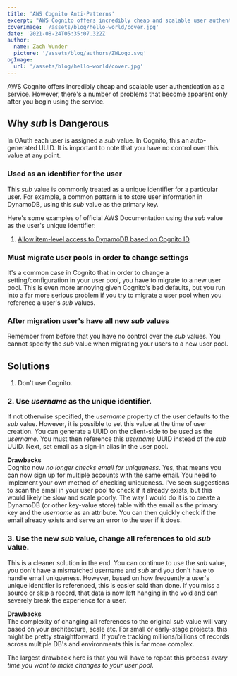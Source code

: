 ```yaml
---
title: 'AWS Cognito Anti-Patterns'
excerpt: "AWS Cognito offers incredibly cheap and scalable user authentication as a service. However, there's a number of problems that become apparent only after you begin using the service."
coverImage: '/assets/blog/hello-world/cover.jpg'
date: '2021-08-24T05:35:07.322Z'
author:
  name: Zach Wunder
  picture: '/assets/blog/authors/ZWLogo.svg'
ogImage:
  url: '/assets/blog/hello-world/cover.jpg'
---
```

AWS Cognito offers incredibly cheap and scalable user authentication as a service. However, there's a number of problems that become apparent only after you begin using the service.

## Why *sub* is Dangerous
In OAuth each user is assigned a *sub* value. In Cognito, this an auto-generated UUID. It is important to note that you have no control over this value at any point. 

### Used as an identifier for the user
This *sub* value is commonly treated as a unique identifier for a particular user. For example, a common pattern is to store user information in DynamoDB, using this *sub* value as the primary key. 

Here's some examples of official AWS Documentation using the *sub* value as the user's unique identifier:
1. [Allow item-level access to DynamoDB based on Cognito ID](https://docs.aws.amazon.com/IAM/latest/UserGuide/reference_policies_examples_dynamodb_items.html)

### Must migrate user pools in order to change settings
It's a common case in Cognito that in order to change a setting/configuration in your user pool, you have to migrate to a new user pool. This is even more annoying given Cognito's bad defaults, but you run into a far more serious problem if you try to migrate a user pool when you reference a user's *sub* values.

### After migration user's have all new *sub* values
Remember from before that you have no control over the *sub* values. You cannot specify the *sub* value when migrating your users to a new user pool.

## Solutions
1. Don't use Cognito. 

### 2. Use *username* as the unique identifier.
If not otherwise specified, the *username* property of the user defaults to the *sub* value. However, it is possible to set this value at the time of user creation. You can generate a UUID on the client-side to be used as the *username*. You must then reference this *username* UUID instead of the *sub* UUID. Next, set email as a sign-in alias in the user pool. 

**Drawbacks**  
Cognito now *no longer checks email for uniqueness*. Yes, that means you can now sign up for multiple accounts with the same email. You need to implement your own method of checking uniqueness. I've seen suggestions to scan the email in your user pool to check if it already exists, but this would likely be slow and scale poorly. The way I would do it is to create a DynamoDB (or other key-value store) table with the email as the primary key and the *username* as an attribute. You can then quickly check if the email already exists and serve an error to the user if it does.

### 3. Use the new *sub* value, change all references to old *sub* value. 
This is a cleaner solution in the end. You can continue to use the *sub* value, you don't have a mismatched username and *sub* and you don't have to handle email uniqueness. However, based on how frequently a user's unique identifier is referenced, this is easier said than done. If you miss a source or skip a record, that data is now left hanging in the void and can severely break the experience for a user.

**Drawbacks**  
The complexity of changing all references to the original *sub* value will vary based on your architecture, scale etc. For small or early-stage projects, this might be pretty straightforward. If you're tracking millions/billions of records across multiple DB's and environments this is far more complex. 

The largest drawback here is that you will have to repeat this process *every time you want to make changes to your user pool*.



